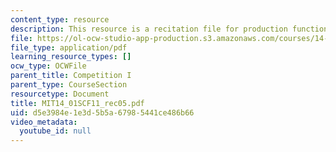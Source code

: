 ```yaml
---
content_type: resource
description: This resource is a recitation file for production function and costs.
file: https://ol-ocw-studio-app-production.s3.amazonaws.com/courses/14-01sc-principles-of-microeconomics-fall-2011/d5e3984e1e3d5b5a67985441ce486b66_MIT14_01SCF11_rec05.pdf
file_type: application/pdf
learning_resource_types: []
ocw_type: OCWFile
parent_title: Competition I
parent_type: CourseSection
resourcetype: Document
title: MIT14_01SCF11_rec05.pdf
uid: d5e3984e-1e3d-5b5a-6798-5441ce486b66
video_metadata:
  youtube_id: null
---
```

